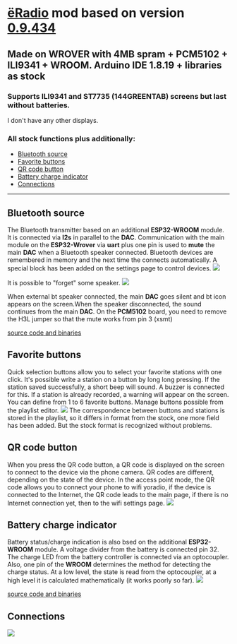 # [ёRadio](https://github.com/e2002/yoradio) mod based on version [0.9.434](https://github.com/e2002/yoradio/releases/tag/v0.9.434)
## Made on WROVER with 4MB spram + PCM5102 + ILI9341 + WROOM. Arduino IDE 1.8.19 + libraries as stock
### Supports ILI9341 and ST7735 (144GREENTAB) screens but last without batteries. 
I don't have any other displays.

### All stock functions plus additionally:


- [Bluetooth source](#bluetooth-source)
- [Favorite buttons](#favorite-buttons)
- [QR code button](#qr-code-button)
- [Battery charge indicator](#Battery-charge-indicator)
- [Connections](#connections)

---

## Bluetooth source
The Bluetooth transmitter based on an additional **ESP32-WROOM** module. It is connected via **I2s** in parallel to the **DAC**. Communication with the main module on the **ESP32-Wrover** via **uart** plus one pin is used to **mute** the main **DAC** when a Bluetooth speaker connected. Bluetooth devices are remembered in memory and the next time the connects automatically. A special block has been added on the settings page to control devices. 
<img src="images/bt.png">

It is possible to "forget" some speaker. 
<img src="images/bt_d.png">

When external bt speaker connected, the main **DAC** goes silent and bt icon appears on the screen.When the speaker disconnected, the sound continues from the main **DAC**. 
On the **PCM5102** board, you need to remove the H3L jumper so that the mute works from pin 3 (xsmt)

[source code and binaries](https://github.com/jmper-ha/bt_source)

## Favorite buttons
Quick selection buttons allow you to select your favorite stations with one click. It's possible write a station on a button by long long pressing. If the station saved successfully, a short beep will sound. A buzzer is connected for this. If a station is already recorded, a warning will appear on the screen. You can define from 1 to 6 favorite buttons. Manage buttons possible from the playlist editor. 
<img src="images/fav.png">
The correspondence between buttons and stations is stored in the playlist, so it differs in format from the stock, one more field has been added. But the stock format is recognized without problems.

## QR code button
When you press the QR code button, a QR code is displayed on the screen to connect to the device via the phone camera. QR codes are different, depending on the state of the device. In the access point mode, the QR code allows you to connect your phone to wifi yoradio, if the device is connected to the Internet, the QR code leads to the main page, if there is no Internet connection yet, then to the wifi settings page.
<img src="images/QR_AP.jpeg">


## Battery charge indicator
Battery status/charge indication is also bsed on the additional **ESP32-WROOM** module. A voltage divider from the battery is connected pin 32. The charge LED from the battery controller is connected via an optocoupler. Also, one pin of the **WROOM** determines the method for detecting the charge status. At a low level, the state is read from the optocoupler, at a high level it is calculated mathematically (it works poorly so far).
<img src="images/screen.jpeg">

[source code and binaries](https://github.com/jmper-ha/bt_source)


## Connections

<img src="images/circuit_image.png">
